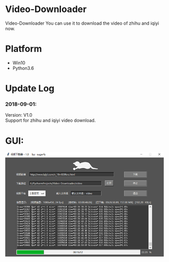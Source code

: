 # Video-Downloader
Video-Downloader
You can use it to download the video of zhihu and iqiyi now.

# Platform
- Win10  
- Python3.6  

# Update Log
### 2018-09-01:
Version: V1.0  
Support for zhihu and iqiyi video download.

# GUI:
![img](./Screenshot/gui.png)
